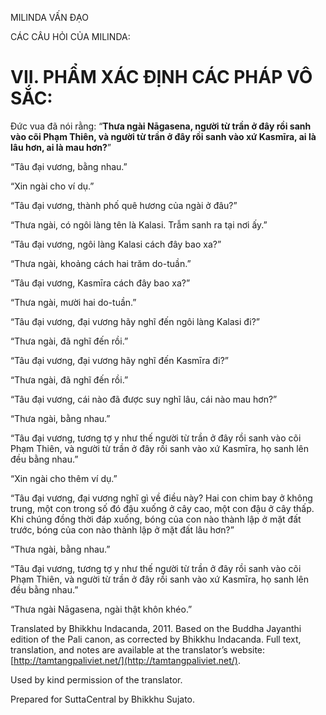 

MILINDA VẤN ĐẠO

CÁC CÂU HỎI CỦA MILINDA:

# VII. PHẨM XÁC ĐỊNH CÁC PHÁP VÔ SẮC:

Đức vua đã nói rằng: “**Thưa ngài Nāgasena, người từ trần ở đây rồi sanh vào cõi Phạm Thiên, và người từ trần ở đây rồi sanh vào xứ Kasmīra, ai là lâu hơn, ai là mau hơn?**”

“Tâu đại vương, bằng nhau.”

“Xin ngài cho ví dụ.”

“Tâu đại vương, thành phố quê hương của ngài ở đâu?”

“Thưa ngài, có ngôi làng tên là Kalasi. Trẫm sanh ra tại nơi ấy.”

“Tâu đại vương, ngôi làng Kalasi cách đây bao xa?”

“Thưa ngài, khoảng cách hai trăm do-tuần.”

“Tâu đại vương, Kasmīra cách đây bao xa?”

“Thưa ngài, mười hai do-tuần.”

“Tâu đại vương, đại vương hãy nghĩ đến ngôi làng Kalasi đi?”

“Thưa ngài, đã nghĩ đến rồi.”

“Tâu đại vương, đại vương hãy nghĩ đến Kasmīra đi?”

“Thưa ngài, đã nghĩ đến rồi.”

“Tâu đại vương, cái nào đã được suy nghĩ lâu, cái nào mau hơn?”

“Thưa ngài, bằng nhau.”

“Tâu đại vương, tương tợ y như thế người từ trần ở đây rồi sanh vào cõi Phạm Thiên, và người từ trần ở đây rồi sanh vào xứ Kasmīra, họ sanh lên đều bằng nhau.”

“Xin ngài cho thêm ví dụ.”

“Tâu đại vương, đại vương nghĩ gì về điều này? Hai con chim bay ở không trung, một con trong số đó đậu xuống ở cây cao, một con đậu ở cây thấp. Khi chúng đồng thời đáp xuống, bóng của con nào thành lập ở mặt đất trước, bóng của con nào thành lập ở mặt đất lâu hơn?”

“Thưa ngài, bằng nhau.”

“Tâu đại vương, tương tợ y như thế người từ trần ở đây rồi sanh vào cõi Phạm Thiên, và người từ trần ở đây rồi sanh vào xứ Kasmīra, họ sanh lên đều bằng nhau.”

“Thưa ngài Nāgasena, ngài thật khôn khéo.”

Translated by Bhikkhu Indacanda, 2011. Based on the Buddha Jayanthi edition of the Pali canon, as corrected by Bhikkhu Indacanda. Full text, translation, and notes are available at the translator’s website: [http://tamtangpaliviet.net/](http://tamtangpaliviet.net/).

Used by kind permission of the translator.

Prepared for SuttaCentral by Bhikkhu Sujato.